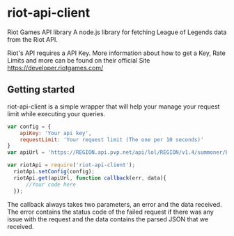 # riot-api-client

Riot Games API library
A node.js library for fetching League of Legends data from the Riot API.

Riot's API requires a API Key. More information about how to get a Key, Rate Limits and more can be found on their official Site https://developer.riotgames.com/

## Getting started
riot-api-client is a simple wrapper that will help your manage your request limit while executing your queries.

```javascript
var config = {
    apiKey: 'Your api key',
    requestLimit: 'Your request limit (The one per 10 seconds)'
}
var apiUrl = 'https://REGION.api.pvp.net/api/lol/REGION/v1.4/summoner/by-name/SUMMONER_NAME';

var riotApi = require('riot-api-client');
  riotApi.setConfig(config);
  riotApi.get(apiUrl, function callback(err, data){
      //Your code here
  });
```

The callback always takes two parameters, an error and the data received. The error contains the status code of the failed request if there was any issue with the request and the data contains the parsed JSON that we received.
